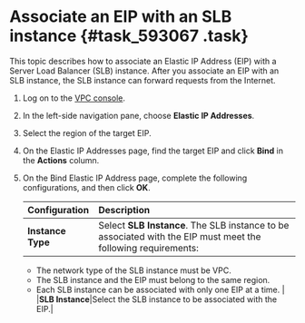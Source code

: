 # Associate an EIP with an SLB instance {#task_593067 .task}

This topic describes how to associate an Elastic IP Address \(EIP\) with a Server Load Balancer \(SLB\) instance. After you associate an EIP with an SLB instance, the SLB instance can forward requests from the Internet.

1.  Log on to the [VPC console](https://partners-intl.console.aliyun.com/#/vpc).
2.  In the left-side navigation pane, choose **Elastic IP Addresses**.
3.  Select the region of the target EIP.
4.  On the Elastic IP Addresses page, find the target EIP and click **Bind** in the **Actions** column.
5.  On the Bind Elastic IP Address page, complete the following configurations, and then click **OK**. 

    |Configuration|Description|
    |:------------|:----------|
    |**Instance Type**|Select **SLB Instance**. The SLB instance to be associated with the EIP must meet the following requirements:

    -   The network type of the SLB instance must be VPC.
    -   The SLB instance and the EIP must belong to the same region.
    -   Each SLB instance can be associated with only one EIP at a time.
 |
    |**SLB Instance**|Select the SLB instance to be associated with the EIP.|


